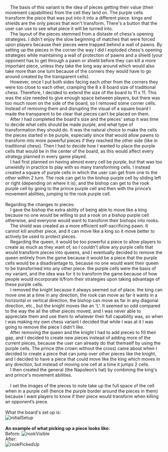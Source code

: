 &nbsp;&nbsp;&nbsp;&nbsp;The basis of this variant is the idea of pieces getting their value (their movement capabilities) from the cell they land on. The purple cells transform the piece that was put into it into a different piece. kings and shields are the only pieces that won't transform. There's a button that the user can use to see what piece it will be turned into.
<br/>
&nbsp;&nbsp;&nbsp;&nbsp;The layout of the pieces stemmed from a distaste of chess's opening strategies. I didn't enjoy the slow beginning of matches that were forced upon players because their pieces were trapped behind a wall of pawns. By setting up the pieces in the corner the way I did I exploded chess's opening strategies while maintaining a wall of protection of pawns and a shield (your opponent has to get through a pawn or shield before they can kill a more important piece, unless they take the long way around which would also take more than one turn because of the corners they would have to go around created by the transparent cells).
<br/>
&nbsp;&nbsp;&nbsp;&nbsp;However, once I put both sides facing each other from the corners they were too close to each other, cramping the 8 x 8 board size of traditional chess. Therefore, I decided to extend the size of the board to 11 x 11. This was the size needed to give enough space between players, but there was too much room on the side of the board, so I removed some corner cells. Instead of removing them and disrupting the visual of a square board I made the transparent to be clear that pieces can’t be placed on them.
<br/>
&nbsp;&nbsp;&nbsp;&nbsp;After I had completed the board's size and the pieces' setup it was time to decide what cells should be made purple, and what type of transformation they should do. It was the natural choice to make the cells the pieces started in be purple, especially since that would allow pawns to transform into more powerful pieces if they reached the other side (like in traditional chess). Then I had to decide how I wanted to place the purple cells that would be in the center of the board, as this would affect every strategy planned in every game played.
<br/>
&nbsp;&nbsp;&nbsp;&nbsp;I had first planned on having almost every cell be purple, but that was too unwieldly in practice to play with so many transforming cells. I instead created a square of purple cells in which the user can get from one to the other within 2 turn. The rook can get to the bishop purple cell by sliding left or right (depending on where it is), and the bishop can get to the rook purple cell by going to the prince purple cell and then with the prince’s movement abilities, jumping to the rook purple cell.
<br/>
<br/>
Regarding the changes to pieces:
<br/>
&nbsp;&nbsp;&nbsp;&nbsp;I gave the bishop the extra ability of being able to move like a king because no one would be willing to put a rook on a bishop purple cell otherwise, and everyone would want to transform their bishops into rooks.
<br/>
&nbsp;&nbsp;&nbsp;&nbsp;The shield was created as a more efficient self-sacrificing pawn. It cannot kill another piece, and it can move like a king so it move better to actively be used to protect pieces.
<br/>
&nbsp;&nbsp;&nbsp;&nbsp;Regarding the queen, it would be too powerful a piece to allow players to create as much as they want of, so I couldn't allow any purple cells that would transform pieces into queens, and I eventually decided to remove the queen entirely from the game because it would be a piece that the purple cells would be a disadvantage to, because no one would want their queen to be transformed into any other piece. the purple cells were the basis of my variant, and the idea was for it to transform the game because of how people would incorporate it/from their strategies upon taking advantage of these purple cells.
<br/>
&nbsp;&nbsp;&nbsp;&nbsp;I removed the knight because it always seemed out of place. the king can move one at a time in any direction, the rook can move as far it wants in a horizontal or vertical direction, the bishop can move as far in any diagonal direction, etc., but the knight moves like an 'L'. It seemed so odd compared to the way the all the other pieces moved, and I was never able to appreciate them and use them to whatever their full capability was, so when I was making my own chess variant I decided that while I was at it I was going to remove the piece I didn't like.
<br/>
&nbsp;&nbsp;&nbsp;&nbsp;After removing the queen and the knight I had to add pieces to fill their gap, and I decided to create new pieces instead of adding more of the current pieces, because the user can already do that themself by using the purple cells. The prince (the crown without the cross) came about when I decided to create a piece that can jump over other pieces like the knight, and I decided to have a piece that could move like the king which moves in any direction, but instead of moving one cell at a time it jumps 2 cells.
<br/>
&nbsp;&nbsp;&nbsp;&nbsp;I then created the general (the Napoleon’s hat) by combining the king's and prince's movement abilities.
<br/>
<br/>
&nbsp;&nbsp;&nbsp;&nbsp;I set the images of the pieces to note take up the full space of the cell when in a purple cell (hence the purple border around the pieces in them) because I want players to know if their piece would transform when killing an opponent’s piece.
<br/>
<br/>
What the board's set up is:
<br/>
![initialSetup](https://user-images.githubusercontent.com/113654579/221073067-4dbf6034-25a0-4b34-aba5-e4efdbdb7260.png)
<br/>
<br/>
**An example of what picking up a piece looks like:**
<br/>
Before:
![rookVisible](https://user-images.githubusercontent.com/113654579/221073058-e74e5bf3-ee7a-48ec-84ef-92072a5feb18.png)
<br/>
After:
<br/>
![rookPickedUp](https://user-images.githubusercontent.com/113654579/221073063-e29f835a-9ac8-4cda-b37b-41258b224136.png)
